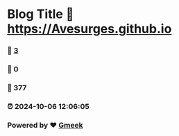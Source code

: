 # Blog Title :link: https://Avesurges.github.io 
### :page_facing_up: [3](https://Avesurges.github.io/tag.html) 
### :speech_balloon: 0 
### :hibiscus: 377 
### :alarm_clock: 2024-10-06 12:06:05 
### Powered by :heart: [Gmeek](https://github.com/Meekdai/Gmeek)
